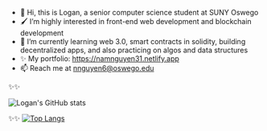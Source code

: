 - 👋 Hi, this is Logan, a senior computer science student at SUNY Oswego
- 🖌 I’m highly interested in front-end web development and blockchain development
- 🌱 I’m currently learning web 3.0, smart contracts in solidity, building decentralized apps, and also practicing on algos and data structures 
- ✨ My portfolio: https://namnguyen31.netlify.app
- 📫 Reach me at nnguyen6@oswego.edu

✨✨

![Logan's GitHub stats](https://github-readme-stats.vercel.app/api?username=lgad31vn&hide=stars&show_icons=true&theme=gotham)

✨✨
[![Top Langs](https://github-readme-stats.vercel.app/api/top-langs/?username=lgad31vn&hide=css,html&langs_count=8&layout=compact&theme=gotham)](https://github.com/lgad31vn/github-readme-stats)

